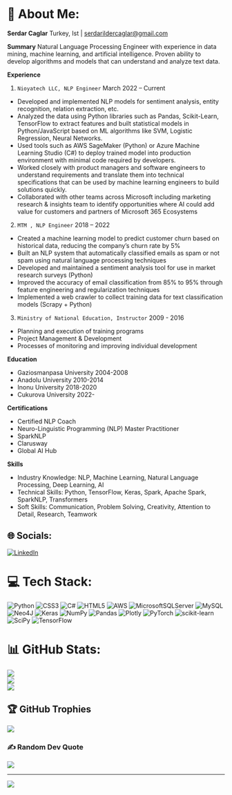 # 💫 About Me:
**Serdar Caglar**
Turkey, Ist |  serdarildercaglar@gmail.com

**Summary**
Natural Language Processing Engineer with experience in data mining, machine learning, and artificial intelligence. Proven ability to develop algorithms and models that can understand and analyze text data. 

**Experience**

1. ``Nioyatech LLC, NLP Engineer``                                                                                         March 2022 – Current

* Developed and implemented NLP models for sentiment analysis, entity recognition, relation extraction, etc.
* Analyzed the data using Python libraries such as Pandas, Scikit-Learn, TensorFlow to extract features and built statistical models in Python/JavaScript based on ML algorithms like SVM, Logistic Regression, Neural Networks.
* Used tools such as AWS SageMaker (Python) or Azure Machine Learning Studio (C#) to deploy trained model into production environment with minimal code required by developers.
* Worked closely with product managers and software engineers to understand requirements and translate them into technical specifications that can be used by machine learning engineers to build solutions quickly.
* Collaborated with other teams across Microsoft including marketing research & insights team to identify opportunities where AI could add value for customers and partners of Microsoft 365 Ecosystems

2. ``MTM , NLP Engineer``                                                                                           2018 –  2022

* Created a machine learning model to predict customer churn based on historical data, reducing the company’s churn rate by 5%
* Built an NLP system that automatically classified emails as spam or not spam using natural language processing techniques
* Developed and maintained a sentiment analysis tool for use in market research surveys (Python)
* Improved the accuracy of email classification from 85% to 95% through feature engineering and regularization techniques
* Implemented a web crawler to collect training data for text classification models (Scrapy + Python)

3. ``Ministry of National Education, Instructor``                                                                   2009 - 2016
* Planning and execution of training programs
* Project Management & Development
* Processes of monitoring and improving individual development

**Education**
* Gaziosmanpasa University 2004-2008
* Anadolu University 2010-2014
* Inonu University 2018-2020
* Cukurova University 2022-

**Certifications**
* Certified NLP Coach
* Neuro-Linguistic Programming (NLP) Master Practitioner
* SparkNLP
* Clarusway
* Global AI Hub

**Skills**
* Industry Knowledge: NLP, Machine Learning, Natural Language Processing, Deep Learning, AI
* Technical Skills: Python, TensorFlow, Keras, Spark, Apache Spark, SparkNLP, Transformers
* Soft Skills: Communication, Problem Solving, Creativity, Attention to Detail, Research, Teamwork

## 🌐 Socials:
[![LinkedIn](https://img.shields.io/badge/LinkedIn-%230077B5.svg?logo=linkedin&logoColor=white)](https://linkedin.com/in/serdarildercaglar) 

# 💻 Tech Stack:
![Python](https://img.shields.io/badge/python-3670A0?style=for-the-badge&logo=python&logoColor=ffdd54) ![CSS3](https://img.shields.io/badge/css3-%231572B6.svg?style=for-the-badge&logo=css3&logoColor=white) ![C#](https://img.shields.io/badge/c%23-%23239120.svg?style=for-the-badge&logo=c-sharp&logoColor=white) ![HTML5](https://img.shields.io/badge/html5-%23E34F26.svg?style=for-the-badge&logo=html5&logoColor=white) ![AWS](https://img.shields.io/badge/AWS-%23FF9900.svg?style=for-the-badge&logo=amazon-aws&logoColor=white) ![MicrosoftSQLServer](https://img.shields.io/badge/Microsoft%20SQL%20Sever-CC2927?style=for-the-badge&logo=microsoft%20sql%20server&logoColor=white) ![MySQL](https://img.shields.io/badge/mysql-%2300f.svg?style=for-the-badge&logo=mysql&logoColor=white) 	![Neo4J](https://img.shields.io/badge/Neo4j-008CC1?style=for-the-badge&logo=neo4j&logoColor=white) ![Keras](https://img.shields.io/badge/Keras-%23D00000.svg?style=for-the-badge&logo=Keras&logoColor=white) ![NumPy](https://img.shields.io/badge/numpy-%23013243.svg?style=for-the-badge&logo=numpy&logoColor=white) ![Pandas](https://img.shields.io/badge/pandas-%23150458.svg?style=for-the-badge&logo=pandas&logoColor=white) ![Plotly](https://img.shields.io/badge/Plotly-%233F4F75.svg?style=for-the-badge&logo=plotly&logoColor=white) ![PyTorch](https://img.shields.io/badge/PyTorch-%23EE4C2C.svg?style=for-the-badge&logo=PyTorch&logoColor=white) ![scikit-learn](https://img.shields.io/badge/scikit--learn-%23F7931E.svg?style=for-the-badge&logo=scikit-learn&logoColor=white) ![SciPy](https://img.shields.io/badge/SciPy-%230C55A5.svg?style=for-the-badge&logo=scipy&logoColor=%white) ![TensorFlow](https://img.shields.io/badge/TensorFlow-%23FF6F00.svg?style=for-the-badge&logo=TensorFlow&logoColor=white)
# 📊 GitHub Stats:
![](https://github-readme-stats.vercel.app/api?username=serdarildercaglar&theme=default&hide_border=false&include_all_commits=true&count_private=true)<br/>
![](https://github-readme-streak-stats.herokuapp.com/?user=serdarildercaglar&theme=default&hide_border=false)<br/>
![](https://github-readme-stats.vercel.app/api/top-langs/?username=serdarildercaglar&theme=default&hide_border=false&include_all_commits=true&count_private=true&layout=compact)

## 🏆 GitHub Trophies
![](https://github-profile-trophy.vercel.app/?username=serdarildercaglar&theme=tokyonight&no-frame=false&no-bg=true&margin-w=4)

### ✍️ Random Dev Quote
![](https://quotes-github-readme.vercel.app/api?type=horizontal&theme=radical)

---
[![](https://visitcount.itsvg.in/api?id=serdarildercaglar&icon=7&color=1)](https://visitcount.itsvg.in)
